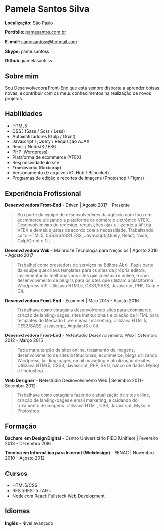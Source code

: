 # Pamela Santos Silva

**Localização:** São Paulo

**Portfolio:** [pamesantos.com.br](http://pamesantos.com.br/)

**E-mail:** pamesantoss@hotmail.com

**Skype:** pame.santoss

**Github:** pamelasantoss

## Sobre mim
Sou Desenvolvedora Front-End que está sempre disposta a aprender coisas novas, e contribuir com os meus conhecimentos na realização de novos projetos.

## Habilidades

* HTML5
* CSS3 (Sass / Scss / Less)
* Automatizadores (Gulp / Grunt)
* Javascript / jQuery / Requisição AJAX
* React / NodeJS / ES6
* PHP (Wordpress)
* Plataforma de ecommerce (VTEX)
* Responsividade do site
* Frameworks (Bootstrap)
* Versionamento de arquivos (GitHub / Bitbucket)
* Programas de edição e recortes de imagens (Photoshop / Figma)

## Experiência Profissional

**Desenvolvedora Front-End** - Driven | Agosto 2017 - Presente

> Sou parte da equipe de desenvolvedores da agência com foco em ecommerce utilizando a plataforma de comércio eletrônico VTEX. Desenvolvimento de redesign, requisições ajax utilizando a API da VTEX e demais ajustes de acordo com a necessidade. Trabalhando com: HTML5, CSS3/SASS/LESS, Javascript/jQuery, React, Node, Gulp/Grunt e Git.

**Desenvolvedora Web** - Mainroute Tecnologia para Negócios | Agosto 2016 - Agosto 2017

> Trabalhei como prestadora de serviços na Editora Abril. Fazia parte da equipe que criava templates para os sites da própria editora, implementando melhorias nos sites que já estavam online, e com desenvolvimento de plugins para os sites que utilizam a plataforma Wordpress VIP. Utilizava HTML5, CSS3/SASS, Javascript, PHP, Gulp e Git.

**Desenvolvedora Front-End** - Ecommet | Maio 2015 - Agosto 2016

> Trabalhava como estagiária desenvolvendo sites para ecommerce, criação de landing-pages, sites institucionais e criação de HTML para templates do Mercado Livre e email marketing. Utilizava HTML5, CSS3/SASS, Javascript, AngularJS e Git.

**Desenvolvedora Front-End** - Netestúdio Desenvolvimento Web | Setembro 2012 - Março 2015

> Fazia manutenção de sites online, tratamento de imagens, desenvolvimento de sites institucionais, ecommerce, blogs utilizando Wordpress, landing-pages, email marketing e atualização de sites. Utilizava HTML5, CSS3, Javascript, PHP, SVN, banco de dados MySql e Photoshop.

**Web Designer** - Netestúdio Desenvolvimento Web | Setembro 2011 - Setembro 2012

> Trabalhava como estagiária fazendo a atualização de sites online, criação de landing-pages e email marketing, e cuidando do tratamento de imagens. Utilizava HTML, CSS, Javascript, MySql e Photoshop.


## Formação

**Bacharel em Design Digital** - Centro Universitário FIEO (Unifieo) | Fevereiro 2013 - Dezembro 2016

**Técnica em Informática para Internet (Webdesign)** - SENAC | Novembro 2010 - Agosto 2012


## Cursos

* HTML5/CSS
* REST/RESTful APIs
* Node com React: Fullstack Web Development


## Idiomas

**Inglês** - Nível avançado